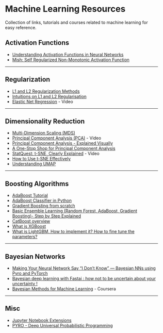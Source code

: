 # Machine Learning Resources
Collection of links, tutorials and courses related to machine learning for easy reference.

## Activation Functions

* [Understanding Activation Functions in Neural Networks](https://medium.com/the-theory-of-everything/understanding-activation-functions-in-neural-networks-9491262884e0)
* [Mish: Self Regularized Non-Monotonic Activation Function](https://github.com/digantamisra98/Mish)
------------ 
## Regularization

* [L1 and L2 Regularization Methods](https://towardsdatascience.com/l1-and-l2-regularization-methods-ce25e7fc831c)
* [Intuitions on L1 and L2 Regularisation](https://towardsdatascience.com/intuitions-on-l1-and-l2-regularisation-235f2db4c261)
* [Elastic Net Regression](https://www.youtube.com/watch?v=1dKRdX9bfIo) - Video
------------ 

## Dimensionality Reduction

* [Multi-Dimension Scaling (MDS)](https://blog.paperspace.com/dimension-reduction-with-multi-dimension-scaling/)
* [Principal Component Analysis (PCA)](https://www.youtube.com/watch?v=FgakZw6K1QQ) - Video
* [Principal Component Analysis - Explained Visually](http://setosa.io/ev/principal-component-analysis/)
* [A One-Stop Shop for Principal Component Analysis](https://towardsdatascience.com/a-one-stop-shop-for-principal-component-analysis-5582fb7e0a9c)
* [StatQuest: t-SNE, Clearly Explained](https://www.youtube.com/watch?v=NEaUSP4YerM) - Video
* [How to Use t-SNE Effectively](https://distill.pub/2016/misread-tsne/)
* [Understanding UMAP](https://pair-code.github.io/understanding-umap/)
------------ 
## Boosting Algorithms

* [AdaBoost Tutorial](https://mccormickml.com/2013/12/13/adaboost-tutorial/)
* [AdaBoost Classifier in Python](https://www.datacamp.com/community/tutorials/adaboost-classifier-python)
* [Gradient Boosting from scratch](https://medium.com/mlreview/gradient-boosting-from-scratch-1e317ae4587d)
* [Basic Ensemble Learning (Random Forest, AdaBoost, Gradient Boosting)- Step by Step Explained](https://towardsdatascience.com/basic-ensemble-learning-random-forest-adaboost-gradient-boosting-step-by-step-explained-95d49d1e2725)
* [CatBoost overview](https://www.kaggle.com/mitribunskiy/tutorial-catboost-overview)
* [What is XGBoost](https://www.kaggle.com/dansbecker/xgboost)
* [What is LightGBM, How to implement it? How to fine tune the parameters?](https://medium.com/@pushkarmandot/https-medium-com-pushkarmandot-what-is-lightgbm-how-to-implement-it-how-to-fine-tune-the-parameters-60347819b7)
------------ 
## Bayesian Networks

* [Making Your Neural Network Say “I Don’t Know” — Bayesian NNs using Pyro and PyTorch](https://towardsdatascience.com/making-your-neural-network-say-i-dont-know-bayesian-nns-using-pyro-and-pytorch-b1c24e6ab8cd)
* [Bayesian deep learning with Fastai : how not to be uncertain about your uncertainty !](https://towardsdatascience.com/bayesian-deep-learning-with-fastai-how-not-to-be-uncertain-about-your-uncertainty-6a99d1aa686e)
* [Bayesian Methods for Machine Learning](https://www.coursera.org/learn/bayesian-methods-in-machine-learning?specialization=aml) - Coursera
------------ 
## Misc

* [Jupyter Notebook Extensions](https://towardsdatascience.com/jupyter-notebook-extensions-517fa69d2231)
* [PYRO - Deep Universal Probabilistic Programming](https://pyro.ai/)
